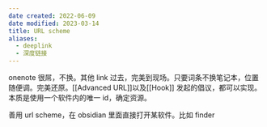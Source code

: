 ```yaml
---
date created: 2022-06-09
date modified: 2023-03-14
title: URL scheme
aliases:
  - deeplink
  - 深度链接
---
```


onenote 很屌，不换。其他 link 过去，完美到现场。只要词条不换笔记本，位置随便调。完美还原。[[Advanced URL]]以及[[Hook]] 发起的倡议，都可以实现。本质是使用一个软件内的唯一 id，确定资源。

善用 url scheme，在 obsidian 里面直接打开某软件。比如 finder
